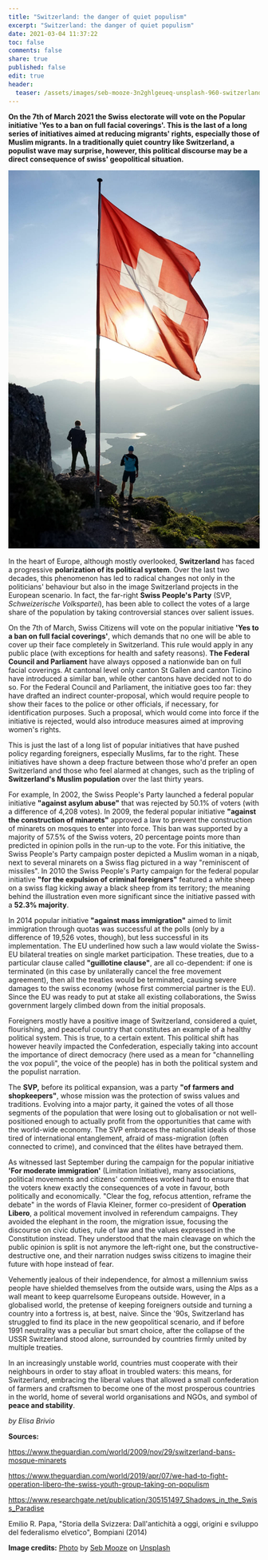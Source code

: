 ```yaml
---
title: "Switzerland: the danger of quiet populism"
excerpt: "Switzerland: the danger of quiet populism"
date: 2021-03-04 11:37:22
toc: false
comments: false
share: true
published: false
edit: true
header:
  teaser: /assets/images/seb-mooze-3n2ghlgeueq-unsplash-960-switzerland.jpg
---
```

**On the 7th of March 2021 the Swiss electorate will vote on the Popular initiative 'Yes to a ban on full facial coverings'. This is the last of a long series of initiatives aimed at reducing migrants' rights, especially those of Muslim migrants. In a traditionally quiet country like Switzerland, a populist wave may surprise, however, this political discourse may be a direct consequence of swiss' geopolitical situation.**

![Swiss flag](/assets/images/seb-mooze-3n2ghlgeueq-unsplash-960-switzerland.jpg)

In the heart of Europe, although mostly overlooked, **Switzerland** has faced a progressive **polarization of its political system**. Over the last two decades, this phenomenon has led to radical changes not only in the politicians' behaviour but also in the image Switzerland projects in the European scenario. In fact, the far-right **Swiss People's Party** (SVP, *Schweizerische Volkspartei*), has been able to collect the votes of a large share of the population by taking controversial stances over salient issues.

On the 7th of March, Swiss Citizens will vote on the popular initiative **'Yes to a ban on full facial coverings'**, which demands that no one will be able to cover up their face completely in Switzerland. This rule would apply in any public place (with exceptions for health and safety reasons). **The Federal Council and Parliament** have always opposed a nationwide ban on full facial coverings. At cantonal level only canton St Gallen and canton Ticino have introduced a similar ban, while other cantons have decided not to do so. For the Federal Council and Parliament, the initiative goes too far: they have drafted an indirect counter-proposal, which would require people to show their faces to the police or other officials, if necessary, for identification purposes. Such a proposal, which would come into force if the initiative is rejected, would also introduce measures aimed at improving women's rights.

This is just the last of a long list of popular initiatives that have pushed policy regarding foreigners, especially Muslims, far to the right. These initiatives have shown a deep fracture between those who'd prefer an open Switzerland and those who feel alarmed at changes, such as the tripling of **Switzerland's Muslim population** over the last thirty years.

For example, In 2002, the Swiss People's Party launched a federal popular initiative **"against asylum abuse"** that was rejected by 50.1% of voters (with a difference of 4,208 votes). In 2009, the federal popular initiative **"against the construction of minarets"** approved a law to prevent the construction of minarets on mosques to enter into force. This ban was supported by a majority of 57.5% of the Swiss voters, 20 percentage points more than predicted in opinion polls in the run-up to the vote. For this initiative, the Swiss People's Party campaign poster depicted a Muslim woman in a niqab, next to several minarets on a Swiss flag pictured in a way "reminiscent of missiles". In 2010 the Swiss People's Party campaign for the federal popular initiative **"for the expulsion of criminal foreigners"** featured a white sheep on a swiss flag kicking away a black sheep from its territory; the meaning behind the illustration even more significant since the initiative passed with a **52.3% majority**.

In 2014 popular initiative **"against mass immigration"** aimed to limit immigration through quotas was successful at the polls (only by a difference of 19,526 votes, though), but less successful in its implementation. The EU underlined how such a law would violate the Swiss-EU bilateral treaties on single market participation. These treaties, due to a particular clause called **"guillotine clause"**, are all co-dependent: if one is terminated (in this case by unilaterally cancel the free movement agreement), then all the treaties would be terminated, causing severe damages to the swiss economy (whose first commercial partner is the EU). Since the EU was ready to put at stake all existing collaborations, the Swiss government largely climbed down from the initial proposals.

Foreigners mostly have a positive image of Switzerland, considered a quiet, flourishing, and peaceful country that constitutes an example of a healthy political system. This is true, to a certain extent. This political shift has however heavily impacted the Confederation, especially taking into account the importance of direct democracy (here used as a mean for "channelling the vox populi", the voice of the people) has in both the political system and the populist narration.

The **SVP,** before its political expansion, was a party **"of farmers and shopkeepers"**, whose mission was the protection of swiss values and traditions. Evolving into a major party, it gained the votes of all those segments of the population that were losing out to globalisation or not well-positioned enough to actually profit from the opportunities that came with the world-wide economy. The SVP embraces the nationalist ideals of those tired of international entanglement, afraid of mass-migration (often connected to crime), and convinced that the élites have betrayed them.

As witnessed last September during the campaign for the popular initiative **'For moderate immigration'** (Limitation Initiative), many associations, political movements and citizens' committees worked hard to ensure that the voters knew exactly the consequences of a vote in favour, both politically and economically. "Clear the fog, refocus attention, reframe the debate" in the words of Flavia Kleiner, former co-president of **Operation Libero**, a political movement involved in referendum campaigns. They avoided the elephant in the room, the migration issue, focusing the discourse on civic duties, rule of law and the values expressed in the Constitution instead. They understood that the main cleavage on which the public opinion is split is not anymore the left-right one, but the constructive-destructive one, and their narration nudges swiss citizens to imagine their future with hope instead of fear.

Vehemently jealous of their independence, for almost a millennium swiss people have shielded themselves from the outside wars, using the Alps as a wall meant to keep quarrelsome Europeans outside. However, in a globalised world, the pretense of keeping foreigners outside and turning a country into a fortress is, at best, naive. Since the '90s, Switzerland has struggled to find its place in the new geopolitical scenario, and if before 1991 neutrality was a peculiar but smart choice, after the collapse of the USSR Switzerland stood alone, surrounded by countries firmly united by multiple treaties.

In an increasingly unstable world, countries must cooperate with their neighbours in order to stay afloat in troubled waters: this means, for Switzerland, embracing the liberal values that allowed a small confederation of farmers and craftsmen to become one of the most prosperous countries in the world, home of several world organisations and NGOs, and symbol of **peace and stability**.

*by Elisa Brivio*

**Sources:**

<https://www.theguardian.com/world/2009/nov/29/switzerland-bans-mosque-minarets>

<https://www.theguardian.com/world/2019/apr/07/we-had-to-fight-operation-libero-the-swiss-youth-group-taking-on-populism>

<https://www.researchgate.net/publication/305151497_Shadows_in_the_Swiss_Paradise>

Emilio R. Papa, "Storia della Svizzera: Dall'antichità a oggi, origini e sviluppo del federalismo elvetico", Bompiani (2014)

**Image credits:** [Photo](https://unsplash.com/photos/3N2GhLGeUeQ) by [Seb Mooze](https://unsplash.com/@mrcalvert?utm_source=unsplash&utm_medium=referral&utm_content=creditCopyText) on [Unsplash](https://unsplash.com/?utm_source=unsplash&utm_medium=referral&utm_content=creditCopyText)